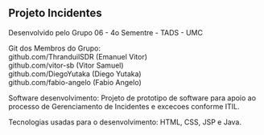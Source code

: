 ## Projeto Incidentes
Desenvolvido pelo Grupo 06 - 4o Sementre - TADS - UMC 

Git dos Membros do Grupo:<br> 
github.com/ThranduilSDR (Emanuel Vitor)<br>
github.com/vitor-sb     (Vitor Samuel)<br>
github.com/DiegoYutaka  (Diego Yutaka)<br>
github.com/fabio-angelo (Fabio Angelo)<br>

Software desenvolvimento: 
Projeto de prototipo de software para apoio ao processo de Gerenciamento de Incidentes e excecoes conforme ITIL.

Tecnologias usadas para o desenvolvimento:
HTML, CSS, JSP e Java.